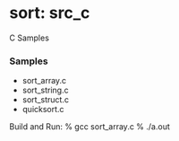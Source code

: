 sort: src_c
===============

C Samples 

### Samples
- sort_array.c  
- sort_string.c  
- sort_struct.c  
- quicksort.c  


Build and Run:
% gcc  sort_array.c
% ./a.out <br/>

